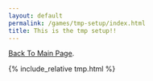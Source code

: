 ```yaml
---
layout: default
permalink: /games/tmp-setup/index.html
title: This is the tmp setup!!
---
```


[Back To Main Page](../../).

{% include_relative tmp.html %}